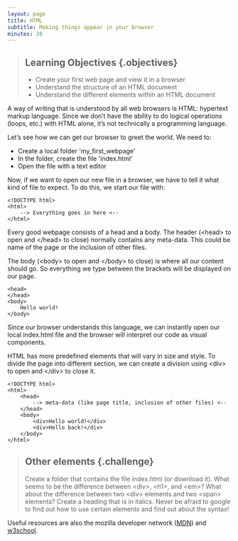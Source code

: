 ```yaml
---
layout: page
title: HTML
subtitle: Making things appear in your browser
minutes: 20
---
```


> ## Learning Objectives {.objectives}
>
> * Create your first web page and view it in a browser
> * Understand the structure of an HTML document
> * Understand the different elements within an HTML document

A way of writing that is understood by all web browsers is HTML: 
hypertext markup language. Since we don’t have the ability to do 
logical operations (loops, etc.) with HTML alone, it’s 
not technically a programming language.

Let’s see how we can get our browser to greet the world. 
We need to:

* Create a local folder 'my_first_webpage'
* In the folder, create the file 'index.html'
* Open the file with a text editor

Now, if we want to open our new file in a browser, we have to tell it what kind of
file to expect. To do this, we start our file with:

~~~ {.html}
<!DOCTYPE html>
<html>
	--> Everything goes in here <--
</html> 
~~~

Every good webpage consists of a head and a body. 
The header (&lt;head&gt; to open and &lt;/head&gt; to close) normally
contains any meta-data. This could be name of the page or
the inclusion of other files. 

The body (&lt;body&gt; to open and &lt;/body&gt; to close) is where all our content
should go. So everything we type between the brackets will be displayed 
on our page.

~~~ {.html}
<head> 
</head>
<body> 
	Hello world!
</body> 
~~~

Since our browser understands this language, we can instantly 
open our local index.html file and the browser will interpret our
code as visual components. 

HTML has more predefined elements that will vary in size and style. 
To divide the page into different section, we can create a division 
using &lt;div&gt; to open and &lt;/div&gt; to close it. 

~~~ {.html}
<!DOCTYPE html>
<html> 
	<head> 
		--> meta-data (like page title, inclusion of other files) <--
	</head> 
	<body> 
		<div>Hello world!</div>
		<div>Hello back!</div>
	</body> 
</html> 
~~~

> ## Other elements {.challenge}
>
> Create a folder that contains the file index.html (or download it).
> What seems to be the difference between &lt;div&gt;, &lt;h1&gt;, and &lt;em&gt;?
> What about the difference between two &lt;div&gt; elements and two &lt;span&gt; elements?
> Create a heading that is in italics. Never be afraid to google to find out how to use certain elements and find out about the syntax!

Useful resources are also the mozilla developer network ([MDN](https://developer.mozilla.org/en-US/)) and [w3school](http://www.w3schools.com). 
